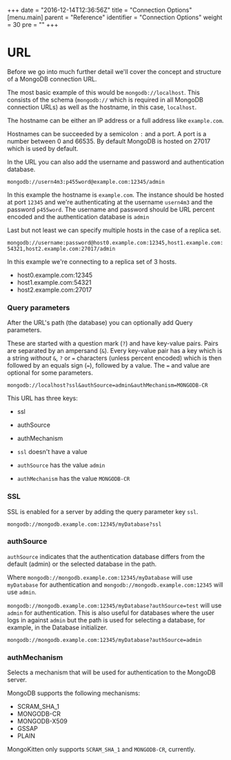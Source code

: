 +++
date = "2016-12-14T12:36:56Z"
title = "Connection Options"
[menu.main]
  parent = "Reference"
  identifier = "Connection Options"
  weight = 30
  pre = "<i class='fa'></i>"
+++

# URL

Before we go into much further detail we'll cover the concept and structure of a MongoDB connection URL.

The most basic example of this would be `mongodb://localhost`. This consists of the schema (`mongodb://` which is required in all MongoDB connection URLs) as well as the hostname, in this case, `localhost`.

The hostname can be either an IP address or a full address like `example.com`.

Hostnames can be succeeded by a semicolon `:` and a port. A port is a number between 0 and 66535. By default MongoDB is hosted on 27017 which is used by default.

In the URL you can also add the username and password and authentication database.

`mongodb://usern4m3:p455word@example.com:12345/admin`

In this example the hostname is `example.com`. The instance should be hosted at port `12345` and we're authenticating at the username `usern4m3` and the password `p455word`. The username and password should be URL percent encoded and the authentication database is `admin`

Last but not least we can specify multiple hosts in the case of a replica set.

`mongodb://username:password@host0.example.com:12345,host1.example.com:54321,host2.example.com:27017/admin`

In this example we're connecting to a replica set of 3 hosts.

- host0.example.com:12345
- host1.example.com:54321
- host2.example.com:27017

### Query parameters

After the URL's path (the database) you can optionally add Query parameters.

These are started with a question mark (`?`) and have key-value pairs. Pairs are separated by an ampersand (`&`). Every key-value pair has a key which is a string *without* `&`, `?` or `=` characters (unless percent encoded) which is then followed by an equals sign (`=`), followed by a value. The `=` and value are optional for some parameters.

`mongodb://localhost?ssl&authSource=admin&authMechanism=MONGODB-CR`

This URL has three keys:
- ssl
- authSource
- authMechanism

- `ssl` doesn't have a value
- `authSource` has the value `admin`
- `authMechanism` has the value `MONGODB-CR`

### SSL

SSL is enabled for a server by adding the query parameter key `ssl`.

`mongodb://mongodb.example.com:12345/myDatabase?ssl`

### authSource

`authSource` indicates that the authentication database differs from the default (admin) or the selected database in the path.

Where `mongodb://mongodb.example.com:12345/myDatabase` will use `myDatabase` for authentication and `mongodb://mongodb.example.com:12345` will use `admin`.

`mongodb://mongodb.example.com:12345/myDatabase?authSource=test` will use `admin` for authentication. This is also useful for databases where the user logs in against `admin` but the path is used for selecting a database, for example, in the Database initializer.

`mongodb://mongodb.example.com:12345/myDatabase?authSource=admin`

### authMechanism

Selects a mechanism that will be used for authentication to the MongoDB server.

MongoDB supports the following mechanisms:
- SCRAM_SHA_1
- MONGODB-CR
- MONGODB-X509
- GSSAP
- PLAIN

MongoKitten only supports `SCRAM_SHA_1` and `MONGODB-CR`, currently.